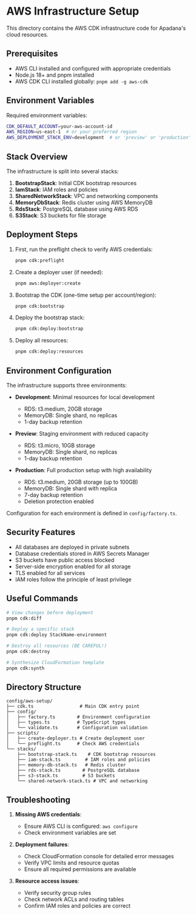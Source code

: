 # AWS Infrastructure Setup

This directory contains the AWS CDK infrastructure code for Apadana's cloud resources.

## Prerequisites

- AWS CLI installed and configured with appropriate credentials
- Node.js 18+ and pnpm installed
- AWS CDK CLI installed globally: `pnpm add -g aws-cdk`

## Environment Variables

Required environment variables:

```bash
CDK_DEFAULT_ACCOUNT=your-aws-account-id
AWS_REGION=us-east-1  # or your preferred region
AWS_DEPLOYMENT_STACK_ENV=development  # or 'preview' or 'production'
```

## Stack Overview

The infrastructure is split into several stacks:

1. **BootstrapStack**: Initial CDK bootstrap resources
2. **IamStack**: IAM roles and policies
3. **SharedNetworkStack**: VPC and networking components
4. **MemoryDbStack**: Redis cluster using AWS MemoryDB
5. **RdsStack**: PostgreSQL database using AWS RDS
6. **S3Stack**: S3 buckets for file storage

## Deployment Steps

1. First, run the preflight check to verify AWS credentials:

   ```bash
   pnpm cdk:preflight
   ```

2. Create a deployer user (if needed):

   ```bash
   pnpm aws:deployer:create
   ```

3. Bootstrap the CDK (one-time setup per account/region):

   ```bash
   pnpm cdk:bootstrap
   ```

4. Deploy the bootstrap stack:

   ```bash
   pnpm cdk:deploy:bootstrap
   ```

5. Deploy all resources:
   ```bash
   pnpm cdk:deploy:resources
   ```

## Environment Configuration

The infrastructure supports three environments:

- **Development**: Minimal resources for local development

  - RDS: t3.medium, 20GB storage
  - MemoryDB: Single shard, no replicas
  - 1-day backup retention

- **Preview**: Staging environment with reduced capacity

  - RDS: t3.micro, 10GB storage
  - MemoryDB: Single shard, no replicas
  - 1-day backup retention

- **Production**: Full production setup with high availability
  - RDS: t3.medium, 20GB storage (up to 100GB)
  - MemoryDB: Single shard with replica
  - 7-day backup retention
  - Deletion protection enabled

Configuration for each environment is defined in `config/factory.ts`.

## Security Features

- All databases are deployed in private subnets
- Database credentials stored in AWS Secrets Manager
- S3 buckets have public access blocked
- Server-side encryption enabled for all storage
- TLS enabled for all services
- IAM roles follow the principle of least privilege

## Useful Commands

```bash
# View changes before deployment
pnpm cdk:diff

# Deploy a specific stack
pnpm cdk:deploy StackName-environment

# Destroy all resources (BE CAREFUL!)
pnpm cdk:destroy

# Synthesize CloudFormation template
pnpm cdk:synth
```

## Directory Structure

```
config/aws-setup/
├── cdk.ts                 # Main CDK entry point
├── config/
│   ├── factory.ts        # Environment configuration
│   ├── types.ts          # TypeScript types
│   └── validate.ts       # Configuration validation
├── scripts/
│   ├── create-deployer.ts # Create deployment user
│   └── preflight.ts      # Check AWS credentials
└── stacks/
    ├── bootstrap-stack.ts    # CDK bootstrap resources
    ├── iam-stack.ts         # IAM roles and policies
    ├── memory-db-stack.ts   # Redis cluster
    ├── rds-stack.ts        # PostgreSQL database
    ├── s3-stack.ts         # S3 buckets
    └── shared-network-stack.ts # VPC and networking
```

## Troubleshooting

1. **Missing AWS credentials**:

   - Ensure AWS CLI is configured: `aws configure`
   - Check environment variables are set

2. **Deployment failures**:

   - Check CloudFormation console for detailed error messages
   - Verify VPC limits and resource quotas
   - Ensure all required permissions are available

3. **Resource access issues**:
   - Verify security group rules
   - Check network ACLs and routing tables
   - Confirm IAM roles and policies are correct
